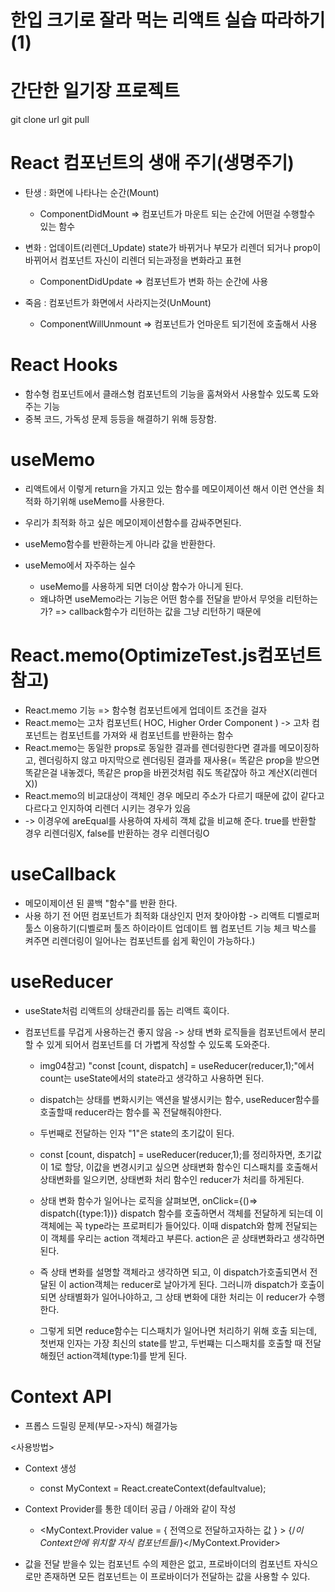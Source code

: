 # 한입 크기로 잘라 먹는 리액트 실습 따라하기 (1)

# 간단한 일기장 프로젝트

git clone url
git pull

# React 컴포넌트의 생애 주기(생명주기)

- 탄생 : 화면에 나타나는 순간(Mount)

  - ComponentDidMount => 컴포넌트가 마운트 되는 순간에 어떤걸 수행할수 있는 함수

- 변화 : 업데이트(리렌더\_Update)
  state가 바뀌거나 부모가 리렌더 되거나 prop이 바뀌어서 컴포넌트 자신이 리렌더 되는과정을 변화라고 표현

  - ComponentDidUpdate => 컴포넌트가 변화 하는 순간에 사용

- 죽음 : 컴포넌트가 화면에서 사라지는것(UnMount)
  - ComponentWillUnmount => 컴포넌트가 언마운트 되기전에 호출해서 사용

# React Hooks

- 함수형 컴포넌트에서 클래스형 컴포넌트의 기능을 훔쳐와서 사용할수 있도록 도와주는 기능
- 중복 코드, 가독성 문제 등등을 해결하기 위해 등장함.

# useMemo

- 리액트에서 이렇게 return을 가지고 있는 함수를 메모이제이션 해서 이런 연산을 최적화 하기위해 useMemo를 사용한다.
- 우리가 최적화 하고 싶은 메모이제이션함수를 감싸주면된다.
- useMemo함수를 반환하는게 아니라 값을 반환한다.

- useMemo에서 자주하는 실수
  - useMemo를 사용하게 되면 더이상 함수가 아니게 된다.
  - 왜냐하면 useMemo라는 기능은 어떤 함수를 전달을 받아서 무엇을 리턴하는가? => callback함수가 리턴하는 값을 그냥 리턴하기 때문에

# React.memo(OptimizeTest.js컴포넌트 참고)

- React.memo 기능 => 함수형 컴포넌트에게 업데이트 조건을 걸자
- React.memo는 고차 컴포넌트( HOC, Higher Order Component ) -> 고차 컴포넌트는 컴포넌트를 가져와 새 컴포넌트를 반환하는 함수
- React.memo는 동일한 props로 동일한 결과를 렌더링한다면 결과를 메모이징하고, 렌더링하지 않고 마지막으로 렌더링된 결과를
  재사용(= 똑같은 prop을 받으면 똑같은걸 내놓겠다, 똑같은 prop을 바뀐것처럼 줘도 똑같잖아 하고 계산X(리렌더X))
- React.memo의 비교대상이 객체인 경우 메모리 주소가 다르기 때문에 값이 같다고 다르다고 인지하여 리렌더 시키는 경우가 있음
- -> 이경우에 areEqual를 사용하여 자세히 객체 값을 비교해 준다. true를 반환할 경우 리렌더링X, false를 반환하는 경우 리렌더링O

# useCallback

- 메모이제이션 된 콜백 "함수"를 반환 한다.
- 사용 하기 전 어떤 컴포넌트가 최적화 대상인지 먼저 찾아야함
  -> 리액트 디벨로퍼 툴스 이용하기(디벨로퍼 툴즈 하이라이트 업데이트 웹 컴포넌트 기능 체크 박스를 켜주면 리렌더링이 일어나는 컴포넌트를 쉽게 확인이 가능하다.)

# useReducer

- useState처럼 리액트의 상태관리를 돕는 리액트 훅이다.
- 컴포넌트를 무겁게 사용하는건 좋지 않음 -> 상태 변화 로직들을 컴포넌트에서 분리할 수 있게 되어서 컴포넌트를 더 가볍게 작성할 수 있도록 도와준다.

  - img04참고) "const [count, dispatch] = useReducer(reducer,1);"에서 count는 useState에서의 state라고 생각하고 사용하면 된다.
  - dispatch는 상태를 변화시키는 액션을 발생시키는 함수, useReducer함수를 호출할때 reducer라는 함수를 꼭 전달해줘야한다.
  - 두번째로 전달하는 인자 "1"은 state의 초기값이 된다.

  - const [count, dispatch] = useReducer(reducer,1);를 정리하자면, 초기값이 1로 할당, 이값을 변경시키고 싶으면 상태변화 함수인 디스패치를 호출해서 상태변화를 일으키면, 상태변화 처리 함수인 reducer가 처리를 하게된다.

  - 상태 변화 함수가 일어나는 로직을 살펴보면, onClick={()=> dispatch({type:1})}
    dispatch 함수를 호출하면서 객체를 전달하게 되는데 이객체에는 꼭 type라는 프로퍼티가 들어있다. 이때 dispatch와 함께
    전달되는 이 객체를 우리는 action 객체라고 부른다. action은 곧 상태변화라고 생각하면 된다.

  - 즉 상태 변화를 설명할 객체라고 생각하면 되고, 이 dispatch가호출되면서 전달된 이 action객체는 reducer로 날아가게 된다.
    그러니까 dispatch가 호출이 되면 상태별화가 일어나야하고, 그 상태 변화에 대한 처리는 이 reducer가 수행한다.

  - 그렇게 되면 reduce함수는 디스패치가 일어나면 처리하기 위해 호출 되는데, 첫번재 인자는 가장 최신의 state를 받고, 두번쨰는 디스패치를 호출할 때 전달해줬던 action객체(type:1)를 받게 된다.

# Context API

- 프롭스 드릴링 문제(부모->자식) 해결가능

<사용방법>

- Context 생성

  - const MyContext = React.createContext(defaultvalue);

- Context Provider를 통한 데이터 공급 / 아래와 같이 작성
  - <MyContext.Provider value = { 전역으로 전달하고자하는 값 } > {/_이 Context안에 위치할 자식 컴포넌트들_/}</MyContext.Provider>
- 값을 전달 받을수 있는 컴포넌트 수의 제한은 없고, 프로바이더의 컴포넌트 자식으로만 존재하면 모든 컴포넌트는 이 프로바이더가 전달하는 값을 사용할 수 있다.
